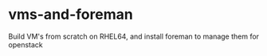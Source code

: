 vms-and-foreman
===============

Build VM's from scratch on RHEL64, and install foreman to manage them for openstack

